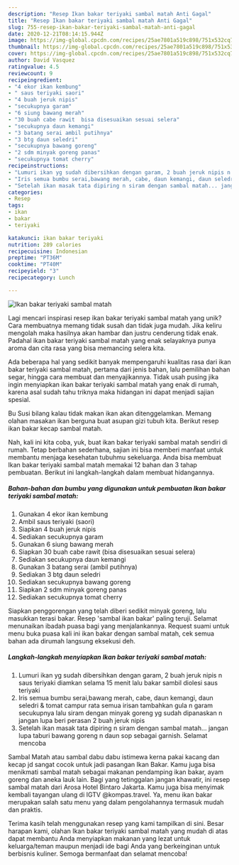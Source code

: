 ```yaml
---
description: "Resep Ikan bakar teriyaki sambal matah Anti Gagal"
title: "Resep Ikan bakar teriyaki sambal matah Anti Gagal"
slug: 755-resep-ikan-bakar-teriyaki-sambal-matah-anti-gagal
date: 2020-12-21T08:14:15.944Z
image: https://img-global.cpcdn.com/recipes/25ae7801a519c898/751x532cq70/ikan-bakar-teriyaki-sambal-matah-foto-resep-utama.jpg
thumbnail: https://img-global.cpcdn.com/recipes/25ae7801a519c898/751x532cq70/ikan-bakar-teriyaki-sambal-matah-foto-resep-utama.jpg
cover: https://img-global.cpcdn.com/recipes/25ae7801a519c898/751x532cq70/ikan-bakar-teriyaki-sambal-matah-foto-resep-utama.jpg
author: David Vasquez
ratingvalue: 4.5
reviewcount: 9
recipeingredient:
- "4 ekor ikan kembung"
- " saus teriyaki saori"
- "4 buah jeruk nipis"
- "secukupnya garam"
- "6 siung bawang merah"
- "30 buah cabe rawit  bisa disesuaikan sesuai selera"
- "secukupnya daun kemangi"
- "3 batang serai ambil putihnya"
- "3 btg daun seledri"
- "secukupnya bawang goreng"
- "2 sdm minyak goreng panas"
- "secukupnya tomat cherry"
recipeinstructions:
- "Lumuri ikan yg sudah dibersihkan dengan garam, 2 buah jeruk nipis n saus teriyaki diamkan selama 15 menit lalu bakar sambil diolesi saus teriyaki"
- "Iris semua bumbu serai,bawang merah, cabe, daun kemangi, daun seledri &amp; tomat campur rata semua irisan tambahkan gula n garam secukupnya lalu siram dengan minyak goreng yg sudah dipanaskan n jangan lupa beri perasan 2 buah jeruk nipis"
- "Setelah ikan masak tata dipiring n siram dengan sambal matah... jangan lupa taburi bawang goreng n daun sop sebagai garnish. Selamat mencoba"
categories:
- Resep
tags:
- ikan
- bakar
- teriyaki

katakunci: ikan bakar teriyaki 
nutrition: 289 calories
recipecuisine: Indonesian
preptime: "PT36M"
cooktime: "PT40M"
recipeyield: "3"
recipecategory: Lunch

---
```



![Ikan bakar teriyaki sambal matah](https://img-global.cpcdn.com/recipes/25ae7801a519c898/751x532cq70/ikan-bakar-teriyaki-sambal-matah-foto-resep-utama.jpg)

Lagi mencari inspirasi resep ikan bakar teriyaki sambal matah yang unik? Cara membuatnya memang tidak susah dan tidak juga mudah. Jika keliru mengolah maka hasilnya akan hambar dan justru cenderung tidak enak. Padahal ikan bakar teriyaki sambal matah yang enak selayaknya punya aroma dan cita rasa yang bisa memancing selera kita.

Ada beberapa hal yang sedikit banyak mempengaruhi kualitas rasa dari ikan bakar teriyaki sambal matah, pertama dari jenis bahan, lalu pemilihan bahan segar, hingga cara membuat dan menyajikannya. Tidak usah pusing jika ingin menyiapkan ikan bakar teriyaki sambal matah yang enak di rumah, karena asal sudah tahu triknya maka hidangan ini dapat menjadi sajian spesial.

Bu Susi bilang kalau tidak makan ikan akan ditenggelamkan. Memang olahan masakan ikan berguna buat asupan gizi tubuh kita. Berikut resep ikan bakar kecap sambal matah.


Nah, kali ini kita coba, yuk, buat ikan bakar teriyaki sambal matah sendiri di rumah. Tetap berbahan sederhana, sajian ini bisa memberi manfaat untuk membantu menjaga kesehatan tubuhmu sekeluarga. Anda bisa membuat Ikan bakar teriyaki sambal matah memakai 12 bahan dan 3 tahap pembuatan. Berikut ini langkah-langkah dalam membuat hidangannya.

<!--inarticleads1-->

##### Bahan-bahan dan bumbu yang digunakan untuk pembuatan Ikan bakar teriyaki sambal matah:

1. Gunakan 4 ekor ikan kembung
1. Ambil  saus teriyaki (saori)
1. Siapkan 4 buah jeruk nipis
1. Sediakan secukupnya garam
1. Gunakan 6 siung bawang merah
1. Siapkan 30 buah cabe rawit  (bisa disesuaikan sesuai selera)
1. Sediakan secukupnya daun kemangi
1. Gunakan 3 batang serai (ambil putihnya)
1. Sediakan 3 btg daun seledri
1. Sediakan secukupnya bawang goreng
1. Siapkan 2 sdm minyak goreng panas
1. Sediakan secukupnya tomat cherry


Siapkan penggorengan yang telah diberi sedikit minyak goreng, lalu masukkan terasi bakar. Resep &#39;sambal ikan bakar&#39; paling teruji. Selamat menunaikan ibadah puasa bagi yang menjalankannya. Request suami untuk menu buka puasa kali ini ikan bakar dengan sambal matah, cek semua bahan ada dirumah langsung eksekusi deh. 

<!--inarticleads2-->

##### Langkah-langkah menyiapkan Ikan bakar teriyaki sambal matah:

1. Lumuri ikan yg sudah dibersihkan dengan garam, 2 buah jeruk nipis n saus teriyaki diamkan selama 15 menit lalu bakar sambil diolesi saus teriyaki
1. Iris semua bumbu serai,bawang merah, cabe, daun kemangi, daun seledri &amp; tomat campur rata semua irisan tambahkan gula n garam secukupnya lalu siram dengan minyak goreng yg sudah dipanaskan n jangan lupa beri perasan 2 buah jeruk nipis
1. Setelah ikan masak tata dipiring n siram dengan sambal matah... jangan lupa taburi bawang goreng n daun sop sebagai garnish. Selamat mencoba


Sambal Matah atau sambal dabu dabu istimewa kerna pakai kacang dan kecap jd sangat cocok untuk jadi pasangan Ikan Bakar. Kamu juga bisa menikmati sambal matah sebagai makanan pendamping ikan bakar, ayam goreng dan aneka lauk lain. Bagi yang tetinggalan jangan khawatir, ini resep sambal matah dari Arosa Hotel Bintaro Jakarta. Kamu juga bisa menyimak kembali tayangan ulang di IGTV @kompas.travel. Ya, menu ikan bakar merupakan salah satu menu yang dalam pengolahannya termasuk mudah dan praktis. 

Terima kasih telah menggunakan resep yang kami tampilkan di sini. Besar harapan kami, olahan Ikan bakar teriyaki sambal matah yang mudah di atas dapat membantu Anda menyiapkan makanan yang lezat untuk keluarga/teman maupun menjadi ide bagi Anda yang berkeinginan untuk berbisnis kuliner. Semoga bermanfaat dan selamat mencoba!
